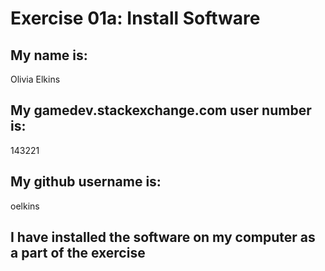 # Exercise 01a: Install Software

## My name is:
Olivia Elkins

## My gamedev.stackexchange.com user number is:
143221

## My github username is:
oelkins

## I have installed the software on my computer as a part of the exercise
